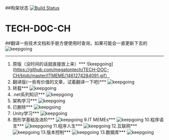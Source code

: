 ##构架状态
[![Build Status](https://travis-ci.org/megatontech/TECH-DOC-CH.svg?branch=master)](https://travis-ci.org/megatontech/TECH-DOC-CH)
# TECH-DOC-CH
##翻译一些技术文档和手册方便使用时查询，如果可能会一直更新下去的
![keepgoing](https://github.com/megatontech/TECH-DOC-CH/blob/master/%E5%9B%BE%E7%89%87/trying.png)
***
1. 原版（没时间的话就直接放上来）***
![keepgoing](https://github.com/megatontech/TECH-DOC-CH/blob/master/ITMEME/1461274284091.gif）
2. 翻译版(一些有价值的文章，试着翻译一下吧)***
![keepgoing](https://github.com/megatontech/TECH-DOC-CH/blob/master/%E5%9B%BE%E7%89%87/12612881707186780.jpg)
3. 转载***
![keepgoing](https://github.com/megatontech/TECH-DOC-CH/blob/master/ITMEME/1460401578164.jpg)
4. .net系列知识***
![keepgoing](https://github.com/megatontech/TECH-DOC-CH/blob/master/ITMEME/1436920493099.png)
5. 架构学习***
![keepgoing](https://github.com/megatontech/TECH-DOC-CH/blob/master/%E5%9B%BE%E7%89%87/20151116223235.jpg)
6. 已删除***
![keepgoing](https://github.com/megatontech/TECH-DOC-CH/blob/master/%E5%9B%BE%E7%89%87/lvba.png)
7. Unity学习***
![keepgoing](https://github.com/megatontech/TECH-DOC-CH/blob/master/%E5%9B%BE%E7%89%87/1426086416097.gif)
8. 图形学基础及进阶***
 ![keepgoing](https://github.com/megatontech/TECH-DOC-CH/blob/master/%E5%9B%BE%E7%89%87/1452592647628.gif)
9.IT MEMEs***
 ![keepgoing](https://github.com/megatontech/TECH-DOC-CH/blob/master/ITMEME/1461817206155.jpg)
10.程序语言***
 ![keepgoing](https://github.com/megatontech/TECH-DOC-CH/blob/master/%E5%9B%BE%E7%89%87/7d6fa52d-4b2f-4332-b8b3-abb218a1580a.png)
11.程序人生***
 ![keepgoing](https://github.com/megatontech/TECH-DOC-CH/blob/master/%E5%9B%BE%E7%89%87/Logo.gif)
12.互联网***
 ![keepgoing](https://github.com/megatontech/TECH-DOC-CH/blob/master/%E5%9B%BE%E7%89%87/1450913793634.jpg)
13.版本控制***
 ![keepgoing](https://github.com/megatontech/TECH-DOC-CH/blob/master/%E5%9B%BE%E7%89%87/1426086416097.gif)
13.数据库***
 ![keepgoing](https://github.com/megatontech/TECH-DOC-CH/blob/master/%E5%9B%BE%E7%89%87/howtolearnmysql.jpg)
